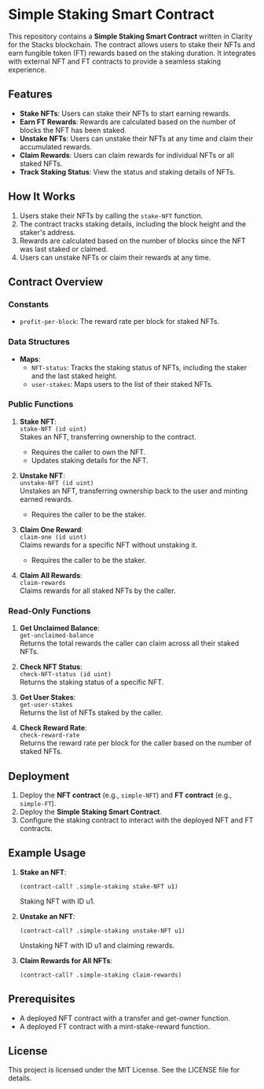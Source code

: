 # Simple Staking Smart Contract

This repository contains a **Simple Staking Smart Contract** written in Clarity for the Stacks blockchain. The contract allows users to stake their NFTs and earn fungible token (FT) rewards based on the staking duration. It integrates with external NFT and FT contracts to provide a seamless staking experience.

## Features

- **Stake NFTs**: Users can stake their NFTs to start earning rewards.
- **Earn FT Rewards**: Rewards are calculated based on the number of blocks the NFT has been staked.
- **Unstake NFTs**: Users can unstake their NFTs at any time and claim their accumulated rewards.
- **Claim Rewards**: Users can claim rewards for individual NFTs or all staked NFTs.
- **Track Staking Status**: View the status and staking details of NFTs.

## How It Works

1. Users stake their NFTs by calling the `stake-NFT` function.
2. The contract tracks staking details, including the block height and the staker's address.
3. Rewards are calculated based on the number of blocks since the NFT was last staked or claimed.
4. Users can unstake NFTs or claim their rewards at any time.

## Contract Overview

### Constants
- `profit-per-block`: The reward rate per block for staked NFTs.

### Data Structures
- **Maps**:
    - `NFT-status`: Tracks the staking status of NFTs, including the staker and the last staked height.
    - `user-stakes`: Maps users to the list of their staked NFTs.

### Public Functions
1. **Stake NFT**:  
     `stake-NFT (id uint)`  
     Stakes an NFT, transferring ownership to the contract.  
     - Requires the caller to own the NFT.
     - Updates staking details for the NFT.

2. **Unstake NFT**:  
     `unstake-NFT (id uint)`  
     Unstakes an NFT, transferring ownership back to the user and minting earned rewards.  
     - Requires the caller to be the staker.

3. **Claim One Reward**:  
     `claim-one (id uint)`  
     Claims rewards for a specific NFT without unstaking it.  
     - Requires the caller to be the staker.

4. **Claim All Rewards**:  
     `claim-rewards`  
     Claims rewards for all staked NFTs by the caller.

### Read-Only Functions
1. **Get Unclaimed Balance**:  
     `get-unclaimed-balance`  
     Returns the total rewards the caller can claim across all their staked NFTs.

2. **Check NFT Status**:  
     `check-NFT-status (id uint)`  
     Returns the staking status of a specific NFT.

3. **Get User Stakes**:  
     `get-user-stakes`  
     Returns the list of NFTs staked by the caller.

4. **Check Reward Rate**:  
     `check-reward-rate`  
     Returns the reward rate per block for the caller based on the number of staked NFTs.

## Deployment

1. Deploy the **NFT contract** (e.g., `simple-NFT`) and **FT contract** (e.g., `simple-FT`).
2. Deploy the **Simple Staking Smart Contract**.
3. Configure the staking contract to interact with the deployed NFT and FT contracts.

## Example Usage

1. **Stake an NFT**:
     ```clarity
     (contract-call? .simple-staking stake-NFT u1)
     ```
     Staking NFT with ID u1.

2. **Unstake an NFT**:
     ```clarity
     (contract-call? .simple-staking unstake-NFT u1)
     ```
     Unstaking NFT with ID u1 and claiming rewards.

3. **Claim Rewards for All NFTs**:
     ```clarity
     (contract-call? .simple-staking claim-rewards)
     ```

## Prerequisites

- A deployed NFT contract with a transfer and get-owner function.
- A deployed FT contract with a mint-stake-reward function.


## License

This project is licensed under the MIT License. See the LICENSE file for details.